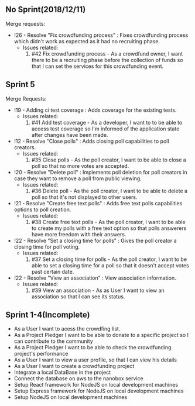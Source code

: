 ## No Sprint(2018/12/11)
Merge requests:  
* !26 - Resolve "Fix crowdfunding process" : Fixes crowdfunding process which didn't work as expected as it had no recruiting phase. 
    - Issues related:
        1. #42 Fix crowdfunding process - As a crowdfund owner, I want there to be a recruiting phase before the collection of funds so that I can set the services for this crowdfunding event.

## Sprint 5
Merge Requests:
* !19 - Adding ci test coverage : Adds coverage for the existing tests.  
    - Issues related:
        1. #41 Add test coverage - As a developer, I want to to be able to access test coverage so I'm informed of the application state after changes have been made.  
* !12 - Resolve "Close polls" : Adds closing poll capabilities to poll creators.  
    - Issues related:
        1. #35 Close polls - As the poll creator, I want to be able to close a poll so that no more votes are accepted.  
* !20 - Resolve "Delete poll" : Implements poll deletion for poll creators in case they want to remove a poll from public viewing.  
    - Issues related:
        1. #36 Delete poll - As the poll creator, I want to be able to delete a poll so that it's not displayed to other users.       
* !21 - Resolve "Create free text polls" : Adds free text polls capabilities options to poll creation.  
    - Issues related:
        1. #38 Create free text polls - As the poll creator, I want to be able to create my polls with a free text option so that polls answerers have more freedom with their answers.  
* !22 - Resolve "Set a closing time for polls" : Gives the poll creator a closing time for poll voting.  
    - Issues related:
        1. #37 Set a closing time for polls - As the poll creator, I want to be able to set a closing time for a poll so that it doesn't accept votes past certain date.  
* !22 - Resolve "View an association" : View association information.  
    - Issues related:
        1. #39 View an association - As as User I want to view an association so that I can see its status.  



## Sprint 1-4(Incomplete)
* As a User I want to acess the crowdfing list.
* As a Project Pledger I want to be able to donate to a specific project so I can contribute to the community
* As a Project Pledger I want to be able to check the crowdfunding project's performance
* As a User I want to view a user profile, so that I can view his details
* As a User I want to create a crowdfunding project
* Integrate a local DataBase in the project
* Connect the database on aws to the nanobox service
* Setup React framework for NodeJS on local development machines
* Setup Express framework for NodeJS on local development machines
* Setup NodeJS on local development machines
